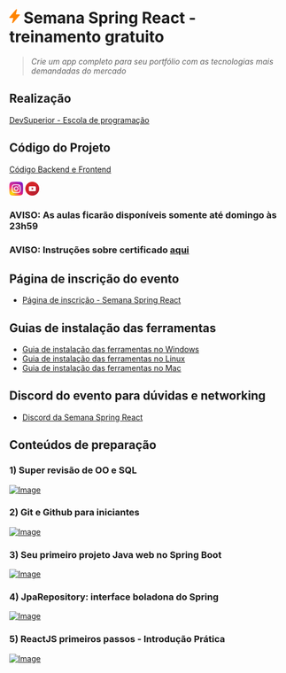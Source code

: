# ![DevSuperior logo](https://raw.githubusercontent.com/devsuperior/bds-assets/main/ds/devsuperior-logo-small.png) Semana Spring React - treinamento gratuito
>  *Crie um app completo para seu portfólio com as tecnologias mais demandadas do mercado*

## Realização
[DevSuperior - Escola de programação](https://devsuperior.com.br)

## Código do Projeto
[Código Backend e Frontend](https://github.com/acenelio/dsmovie)

[![DevSuperior no Instagram](https://raw.githubusercontent.com/devsuperior/bds-assets/main/ds/ig-icon.png)](https://instagram.com/devsuperior.ig)
[![DevSuperior no Youtube](https://raw.githubusercontent.com/devsuperior/bds-assets/main/ds/yt-icon.png)](https://youtube.com/devsuperior)

### AVISO: As aulas ficarão disponíveis somente até domingo às 23h59

### AVISO: Instruções sobre certificado [aqui](https://github.com/devsuperior/sds-dsmovie/tree/main/_certificado)

## Página de inscrição do evento
- [Página de inscrição - Semana Spring React](https://devsuperior.com.br/sds-inscricao-org)

## Guias de instalação das ferramentas
- [Guia de instalação das ferramentas no Windows](https://github.com/devsuperior/sds-dsmovie/tree/main/_instalacao/windows)
- [Guia de instalação das ferramentas no Linux](https://github.com/devsuperior/sds-dsmovie/tree/main/_instalacao/linux)
- [Guia de instalação das ferramentas no Mac](https://github.com/devsuperior/sds-dsmovie/tree/main/_instalacao/mac)

## Discord do evento para dúvidas e networking
- [Discord da Semana Spring React](https://discord.gg/NaJ6K2fWKp)


## Conteúdos de preparação

### 1) Super revisão de OO e SQL

[![Image](https://img.youtube.com/vi/xC_yKw3MYX4/mqdefault.jpg "Vídeo no Youtube")](https://youtu.be/xC_yKw3MYX4)

### 2) Git e Github para iniciantes

[![Image](https://img.youtube.com/vi/KLG-jC1fh28/mqdefault.jpg "Vídeo no Youtube")](https://youtu.be/KLG-jC1fh28)

### 3) Seu primeiro projeto Java web no Spring Boot

[![Image](https://img.youtube.com/vi/D4frmIHAxEY/mqdefault.jpg "Vídeo no Youtube")](https://youtu.be/D4frmIHAxEY)

### 4) JpaRepository: interface boladona do Spring

[![Image](https://img.youtube.com/vi/jh_T5_o3qKE/mqdefault.jpg "Vídeo no Youtube")](https://youtu.be/jh_T5_o3qKE)

### 5) ReactJS primeiros passos - Introdução Prática

[![Image](https://img.youtube.com/vi/IOJoJGDowEY/mqdefault.jpg "Vídeo no Youtube")](https://youtu.be/IOJoJGDowEY)


